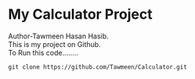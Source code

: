 # My Calculator Project
Author-Tawmeen Hasan Hasib.
<br>
This is my project on Github.
<br>
To Run this code........

`git clone https://github.com/Tawmeen/Calculator.git`

